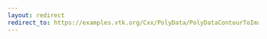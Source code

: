 ```yaml
---
layout: redirect
redirect_to: https://examples.vtk.org/Cxx/PolyData/PolyDataContourToImageData/
---
```

